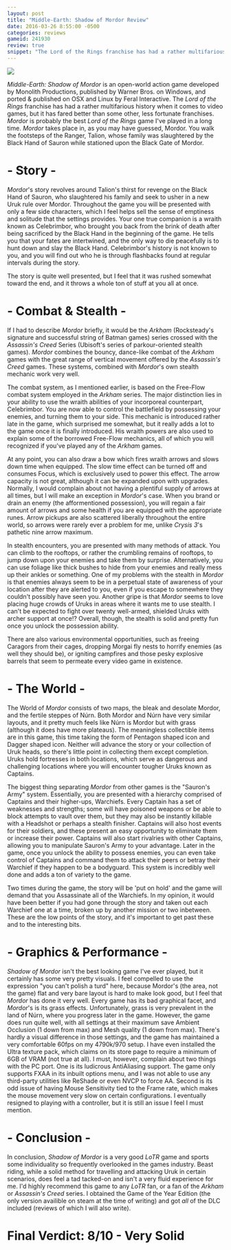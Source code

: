 ```yaml
---
layout: post
title: "Middle-Earth: Shadow of Mordor Review"
date: 2016-03-26 8:55:00 -0500
categories: reviews
gameid: 241930
review: true
snippet: "The Lord of the Rings franchise has had a rather multifarious history when it comes to video games, but it has fared better than some other, less fortunate franchises. Mordor is probably the best *Lord of the Rings* game I've played in a long time."
---
```


<img id="review-content-header" src="{{ site.github.url }}/reviews/images/{{ page.gameid }}/cover1.jpg">

*Middle-Earth: Shadow of Mordor* is an open-world action game developed by Monolith Productions, published by Warner Bros. on Windows, and ported & published on OSX and Linux by Feral Interactive. The *Lord of the Rings* franchise has had a rather multifarious history when it comes to video games, but it has fared better than some other, less fortunate franchises. *Mordor* is probably the best *Lord of the Rings* game I've played in a long time. *Mordor* takes place in, as you may have guessed, Mordor. You walk the footsteps of the Ranger, Talion, whose family was slaughtered by the Black Hand of Sauron while stationed upon the Black Gate of Mordor.

# - Story -

*Mordor*'s story revolves around Talion's thirst for revenge on the Black Hand of Sauron, who slaughtered his family and seek to usher in a new Uruk rule over Mordor. Throughout the game you will be presented with only a few side characters, which I feel helps sell the sense of emptiness and solitude that the settings provides. Your one true companion is a wraith known as Celebrimbor, who brought you back from the brink of death after being sacrificed by the Black Hand in the beginning of the game. He tells you that your fates are intertwined, and the only way to die peacefully is to hunt down and slay the Black Hand. Celebrimbor's history is not known to you, and you will find out who he is through flashbacks found at regular intervals during the story.

The story is quite well presented, but I feel that it was rushed somewhat toward the end, and it throws a whole ton of stuff at you all at once.

# - Combat & Stealth -

  If I had to describe *Mordor* briefly, it would be the *Arkham* (Rocksteady's signature and successful string of Batman games) series crossed with the *Assassin's Creed* Series (Ubisoft's series of parkour-oriented stealth games). *Mordor* combines the bouncy, dance-like combat of the *Arkham* games with the great range of vertical movement offered by the *Assassin's Creed* games. These systems, combined with *Mordor*'s own stealth mechanic work very well.

  The combat system, as I mentioned earlier, is based on the Free-Flow combat system employed in the *Arkham* series. The major distinction lies in your ability to use the wraith abilities of your incorporeal counterpart, Celebrimbor. You are now able to control the battlefield by possessing your enemies, and turning them to your side. This mechanic is introduced rather late in the game, which surprised me somewhat, but it really adds a lot to the game once it is finally introduced. His wraith powers are also used to explain some of the borrowed Free-Flow mechanics, all of which you will recognized if you've played any of the *Arkham* games.

  At any point, you can also draw a bow which fires wraith arrows and slows down time when equipped. The slow time effect can be turned off and consumes Focus, which is exclusively used to power this effect. The arrow capacity is not great, although it can be expanded upon with upgrades. Normally, I would complain about not having a plentiful supply of arrows at all times, but I will make an exception in *Mordor*'s case. When you brand or drain an enemy (the afformentioned possession), you will regain a fair amount of arrows and some health if you are equipped with the appropriate runes. Arrow pickups are also scattered liberally throughout the entire world, so arrows were rarely ever a problem for me, unlike *Crysis 3*'s pathetic nine arrow maximum.

  In stealth encounters, you are presented with many methods of attack. You can climb to the rooftops, or rather the crumbling remains of rooftops, to jump down upon your enemies and take them by surprise. Alternatively, you can use foliage like thick bushes to hide from your enemies and really mess up their ankles or something. One of my problems with the stealth in *Mordor* is that enemies always seem to be in a perpetual state of awareness of your location after they are alerted to you, even if you escape to somewhere they couldn't possibly have seen you. Another gripe is that *Mordor* seems to love placing huge crowds of Uruks in areas where it wants me to use stealth. I can't be expected to fight over twenty well-armed, shielded Uruks with archer support at once!? Overall, though, the stealth is solid and pretty fun once you unlock the possession ability.

  There are also various environmental opportunities, such as freeing Caragors from their cages, dropping Morgai fly nests to horrify enemies (as well they should be), or igniting campfires and those pesky explosive barrels that seem to permeate every video game in existence.

# - The World -

  The World of *Mordor* consists of two maps, the bleak and desolate Mordor, and the fertile steppes of Núrn. Both Mordor and Núrn have very similar layouts, and it pretty much feels like Núrn is Mordor but with grass (although it does have more plateaus). The meaningless collectible items are in this game, this time taking the form of Pentagon shaped icon and Dagger shaped icon. Neither will advance the story or your collection of Uruk heads, so there's little point in collecting them except completion. Uruks hold fortresses in both locations, which serve as dangerous and challenging locations where you will encounter tougher Uruks known as Captains.

  The biggest thing separating *Mordor* from other games is the "Sauron's Army" system. Essentially, you are presented with a hierarchy comprised of Captains and their higher-ups, Warchiefs. Every Captain has a set of weaknesses and strengths; some will have poisoned weapons or be able to block attempts to vault over them, but they may also be instantly killable with a Headshot or perhaps a stealth finisher. Captains will also host events for their soldiers, and these present an easy opportunity to eliminate them or increase their power. Captains will also start rivalries with other Captains, allowing you to manipulate Sauron's Army to your advantage. Later in the game, once you unlock the ability to possess enemies, you can even take control of Captains and command them to attack their peers or betray their Warchief if they happen to be a bodyguard. This system is incredibly well done and adds a ton of variety to the game.

  Two times during the game, the story will be 'put on hold' and the game will demand that you Assassinate all of the Warchiefs. In my opinion, it would have been better if you had gone through the story and taken out each Warchief one at a time, broken up by another mission or two inbetween. These are the low points of the story, and it's important to get past these and to the interesting bits.

# - Graphics & Performance -

  *Shadow of Mordor* isn't the best looking game I've ever played, but it certainly has some very pretty visuals. I feel compelled to use the expression "you can't polish a turd" here, because Mordor's (the area, not the game) flat and very bare layout is hard to make look good, but I feel that *Mordor* has done it very well. Every game has its bad graphical facet, and *Mordor*'s is its grass effects. Unfortunately, grass is very prevalent in the land of Núrn, where you progress later in the game. However, the game does run quite well, with all settings at their maximum save Ambient Occlusion (1 down from max) and Mesh quality (1 down from max). There's hardly a visual difference in those settings, and the game has maintained a very comfortable 60fps on my 4790k/970 setup. I have even installed the Ultra texture pack, which claims on its store page to require a minimum of 6GB of VRAM (not true at all). I must, however, complain about two things with the PC port. One is its ludicrous AntiAliasing support. The game only supports FXAA in its inbuilt options menu, and I was not able to use any third-party utilities like ReShade or even NVCP to force AA. Second is its odd issue of having Mouse Sensitivity tied to the Frame rate, which makes the mouse movement very slow on certain configurations. I eventually resigned to playing with a controller, but it is still an issue I feel I must mention.

# - Conclusion -

  In conclusion, *Shadow of Mordor* is a very good *LoTR* game and sports some individuality so frequently overlooked in the games industry. Beast riding, while a solid method for travelling and attacking Uruk in certain scenarios, does feel a tad tacked-on and isn't a very fluid experience for me. I'd highly recommend this game to any *LoTR* fan, or a fan of the *Arkham* or *Assassin's Creed* series. I obtained the Game of the Year Edition (the only version availible on steam at the time of writing) and got *all* of the DLC included (reviews of which I will also write).

# Final Verdict: 8/10 - Very Solid
